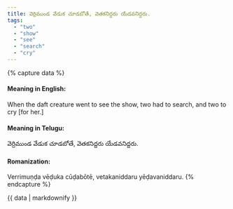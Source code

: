 ```yaml
---
title: వెర్రిముండ వేడుక చూడబోతే, వెతకనిద్దరు యేడవనిద్దరు.
tags:
  - "two"
  - "show"
  - "see"
  - "search"
  - "cry"
---
```


{% capture data %}
#### Meaning in English:
When the daft creature went to see the show, two had to search, and two to cry [for her.]

#### Meaning in Telugu:
వెర్రిముండ వేడుక చూడబోతే, వెతకనిద్దరు యేడవనిద్దరు.

#### Romanization:
Verrimuṇḍa vēḍuka cūḍabōtē, vetakaniddaru yēḍavaniddaru.
{% endcapture %}

{{ data | markdownify }}

